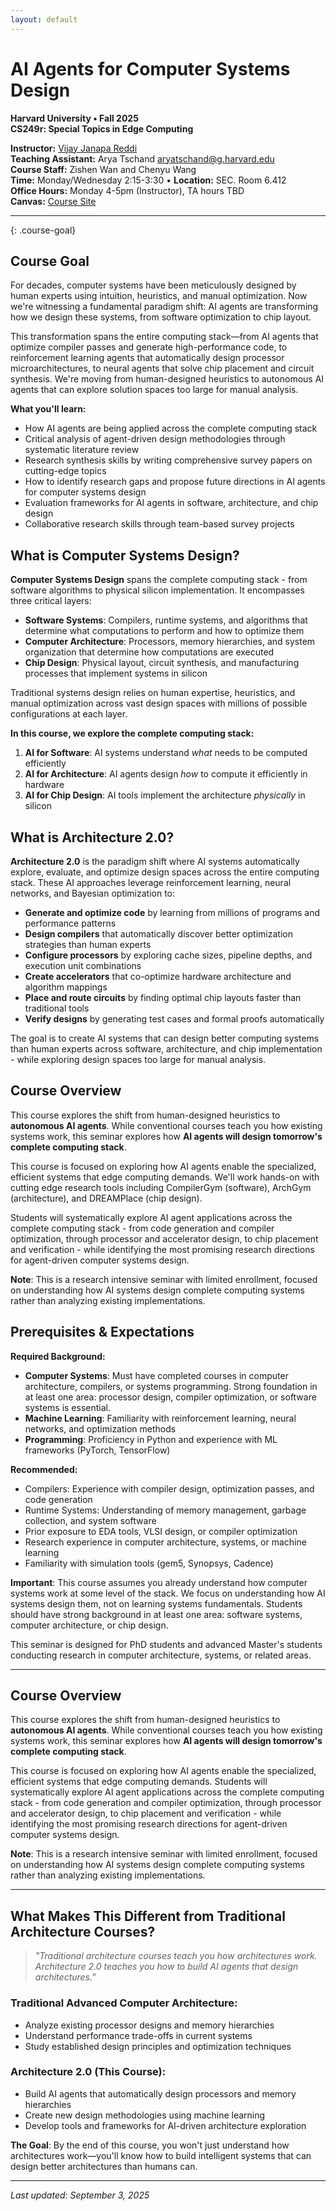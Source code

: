 ```yaml
---
layout: default
---
```


# AI Agents for Computer Systems Design

**Harvard University • Fall 2025**  
**CS249r: Special Topics in Edge Computing**

**Instructor:** [Vijay Janapa Reddi](https://profvjreddi.github.io/homepage/)  
**Teaching Assistant:** Arya Tschand <aryatschand@g.harvard.edu>  
**Course Staff:** Zishen Wan and Chenyu Wang  
**Time:** Monday/Wednesday 2:15-3:30 • **Location:** SEC. Room 6.412  
**Office Hours:** Monday 4-5pm (Instructor), TA hours TBD  
**Canvas:** [Course Site](https://canvas.harvard.edu/courses/165367)

---

{: .course-goal}
## Course Goal

For decades, computer systems have been meticulously designed by human experts using intuition, heuristics, and manual optimization. Now we're witnessing a fundamental paradigm shift: AI agents are transforming how we design these systems, from software optimization to chip layout.

This transformation spans the entire computing stack—from AI agents that optimize compiler passes and generate high-performance code, to reinforcement learning agents that automatically design processor microarchitectures, to neural agents that solve chip placement and circuit synthesis. We're moving from human-designed heuristics to autonomous AI agents that can explore solution spaces too large for manual analysis.

**What you'll learn:**
- How AI agents are being applied across the complete computing stack
- Critical analysis of agent-driven design methodologies through systematic literature review
- Research synthesis skills by writing comprehensive survey papers on cutting-edge topics
- How to identify research gaps and propose future directions in AI agents for computer systems design
- Evaluation frameworks for AI agents in software, architecture, and chip design
- Collaborative research skills through team-based survey projects

## What is Computer Systems Design?

**Computer Systems Design** spans the complete computing stack - from software algorithms to physical silicon implementation. It encompasses three critical layers:

- **Software Systems**: Compilers, runtime systems, and algorithms that determine what computations to perform and how to optimize them
- **Computer Architecture**: Processors, memory hierarchies, and system organization that determine how computations are executed
- **Chip Design**: Physical layout, circuit synthesis, and manufacturing processes that implement systems in silicon

Traditional systems design relies on human expertise, heuristics, and manual optimization across vast design spaces with millions of possible configurations at each layer.

**In this course, we explore the complete computing stack:**
1. **AI for Software**: AI systems understand *what* needs to be computed efficiently
2. **AI for Architecture**: AI agents design *how* to compute it efficiently in hardware  
3. **AI for Chip Design**: AI tools implement the architecture *physically* in silicon

## What is Architecture 2.0?

**Architecture 2.0** is the paradigm shift where AI systems automatically explore, evaluate, and optimize design spaces across the entire computing stack. These AI approaches leverage reinforcement learning, neural networks, and Bayesian optimization to:

- **Generate and optimize code** by learning from millions of programs and performance patterns
- **Design compilers** that automatically discover better optimization strategies than human experts
- **Configure processors** by exploring cache sizes, pipeline depths, and execution unit combinations
- **Create accelerators** that co-optimize hardware architecture and algorithm mappings
- **Place and route circuits** by finding optimal chip layouts faster than traditional tools
- **Verify designs** by generating test cases and formal proofs automatically

The goal is to create AI systems that can design better computing systems than human experts across software, architecture, and chip implementation - while exploring design spaces too large for manual analysis.

## Course Overview

This course explores the shift from human-designed heuristics to **autonomous AI agents**. While conventional courses teach you how existing systems work, this seminar explores how **AI agents will design tomorrow's complete computing stack**.

This course is focused on exploring how AI agents enable the specialized, efficient systems that edge computing demands. We'll work hands-on with cutting edge research tools including CompilerGym (software), ArchGym (architecture), and DREAMPlace (chip design).

Students will systematically explore AI agent applications across the complete computing stack - from code generation and compiler optimization, through processor and accelerator design, to chip placement and verification - while identifying the most promising research directions for agent-driven computer systems design.

**Note**: This is a research intensive seminar with limited enrollment, focused on understanding how AI systems design complete computing systems rather than analyzing existing implementations.

## Prerequisites & Expectations

**Required Background:**
- **Computer Systems**: Must have completed courses in computer architecture, compilers, or systems programming. Strong foundation in at least one area: processor design, compiler optimization, or software systems is essential.
- **Machine Learning**: Familiarity with reinforcement learning, neural networks, and optimization methods
- **Programming**: Proficiency in Python and experience with ML frameworks (PyTorch, TensorFlow)

**Recommended:**
- Compilers: Experience with compiler design, optimization passes, and code generation
- Runtime Systems: Understanding of memory management, garbage collection, and system software
- Prior exposure to EDA tools, VLSI design, or compiler optimization
- Research experience in computer architecture, systems, or machine learning
- Familiarity with simulation tools (gem5, Synopsys, Cadence)

**Important**: This course assumes you already understand how computer systems work at some level of the stack. We focus on understanding how AI systems design them, not on learning systems fundamentals. Students should have strong background in at least one area: software systems, computer architecture, or chip design.

This seminar is designed for PhD students and advanced Master's students conducting research in computer architecture, systems, or related areas.

---

## Course Overview

This course explores the shift from human-designed heuristics to **autonomous AI agents**. While conventional courses teach you how existing systems work, this seminar explores how **AI agents will design tomorrow's complete computing stack**.

This course is focused on exploring how AI agents enable the specialized, efficient systems that edge computing demands. Students will systematically explore AI agent applications across the complete computing stack - from code generation and compiler optimization, through processor and accelerator design, to chip placement and verification - while identifying the most promising research directions for agent-driven computer systems design.

**Note**: This is a research intensive seminar with limited enrollment, focused on understanding how AI systems design complete computing systems rather than analyzing existing implementations.

---

## What Makes This Different from Traditional Architecture Courses?

> *"Traditional architecture courses teach you how architectures work. Architecture 2.0 teaches you how to build AI agents that design architectures."*

### **Traditional Advanced Computer Architecture:**
- Analyze existing processor designs and memory hierarchies
- Understand performance trade-offs in current systems
- Study established design principles and optimization techniques

### **Architecture 2.0 (This Course):**
- Build AI agents that automatically design processors and memory hierarchies
- Create new design methodologies using machine learning
- Develop tools and frameworks for AI-driven architecture exploration

**The Goal**: By the end of this course, you won't just understand how architectures work—you'll know how to build intelligent systems that can design better architectures than humans can.

---

*Last updated: September 3, 2025*
